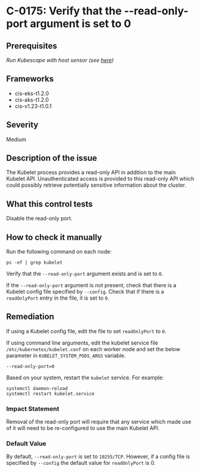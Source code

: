# C-0175: Verify that the --read-only-port argument is set to 0

## Prerequisites
 *Run Kubescape with host sensor (see [here](https://hub.armo.cloud/docs/host-sensor))*
 
## Frameworks
* cis-eks-t1.2.0
* cis-aks-t1.2.0
* cis-v1.23-t1.0.1
 
## Severity
Medium

## Description of the issue
The Kubelet process provides a read-only API in addition to the main Kubelet API. Unauthenticated access is provided to this read-only API which could possibly retrieve potentially sensitive information about the cluster.
 
## What this control tests 
Disable the read-only port.
 
## How to check it manually 
Run the following command on each node:

 
```
ps -ef | grep kubelet

```
 Verify that the `--read-only-port` argument exists and is set to `0`.

 If the `--read-only-port` argument is not present, check that there is a Kubelet config file specified by `--config`. Check that if there is a `readOnlyPort` entry in the file, it is set to `0`.
 
## Remediation
If using a Kubelet config file, edit the file to set `readOnlyPort` to `0`.

 If using command line arguments, edit the kubelet service file `/etc/kubernetes/kubelet.conf` on each worker node and set the below parameter in `KUBELET_SYSTEM_PODS_ARGS` variable.

 
```
--read-only-port=0

```
 Based on your system, restart the `kubelet` service. For example:

 
```
systemctl daemon-reload
systemctl restart kubelet.service

```
 
### Impact Statement
Removal of the read-only port will require that any service which made use of it will need to be re-configured to use the main Kubelet API.
 
### Default Value
By default, `--read-only-port` is set to `10255/TCP`. However, if a config file is specified by `--config` the default value for `readOnlyPort` is 0.
 
